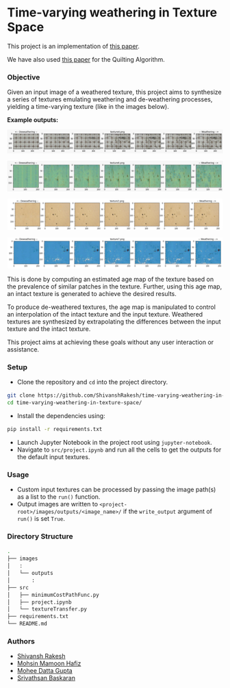 # Time-varying weathering in Texture Space

This project is an implementation of [this paper](https://www.cs.tau.ac.il/~dcor/articles/2016/TW.pdf).

We have also used [this paper](https://people.eecs.berkeley.edu/~efros/research/quilting/quilting.pdf) for the Quilting Algorithm.

### Objective

Given an input image of a weathered texture, this project aims to synthesize a series of textures emulating weathering and de-weathering processes, yielding a time-varying texture (like in the images below).

**Example outputs:**

![](/images/example.png)

![](/images/example2.png)

![](/images/example3.png)

![](/images/example4.png)

This is done by computing an estimated age map of the texture based on the prevalence of similar patches in the texture. Further, using this age map, an intact texture is generated to achieve the desired results. 

To produce de-weathered textures, the age map is manipulated to control an interpolation of the intact texture and the input texture. Weathered textures are synthesized by extrapolating the differences between the input texture and the intact texture.

This project aims at achieving these goals without any user interaction or assistance.

### Setup

- Clone the repository and `cd` into the project directory.
```bash
git clone https://github.com/ShivanshRakesh/time-varying-weathering-in-texture-space.git
cd time-varying-weathering-in-texture-space/
```
- Install the dependencies using:
```bash
pip install -r requirements.txt
```
- Launch Jupyter Notebook in the project root using `jupyter-notebook`.
- Navigate to `src/project.ipynb` and run all the cells to get the outputs for the default input textures.

### Usage

- Custom input textures can be processed by passing the image path(s) as a list to the `run()` function.
- Output images are written to `<project-root>/images/outputs/<image_name>/` if the `write_output` argument of `run()` is set `True`.

### Directory Structure
``` bash
.
├── images
│   :
│   └── outputs
│       :
├── src
│   ├── minimumCostPathFunc.py
│   ├── project.ipynb
│   └── textureTransfer.py
├── requirements.txt
└── README.md
```

### Authors
- [Shivansh Rakesh](https://github.com/ShivanshRakesh)
- [Mohsin Mamoon Hafiz](https://github.com/MohsinMamoon)
- [Mohee Datta Gupta](https://github.com/MoheeDG23)
- [Srivathsan Baskaran](https://github.com/Srivathsan01)
